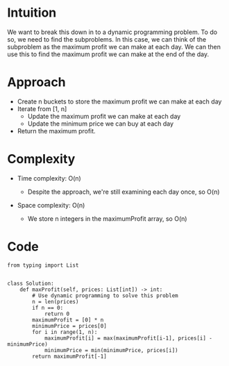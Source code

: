 # Intuition
We want to break this down in to a dynamic programming problem. To do so, we need to find the subproblems. In this case, we can think of the subproblem as the maximum profit we can make at each day. We can then use this to find the maximum profit we can make at the end of the day.

# Approach
- Create n buckets to store the maximum profit we can make at each day
- Iterate from [1, n]
  - Update the maximum profit we can make at each day
  - Update the minimum price we can buy at each day
- Return the maximum profit.

# Complexity
- Time complexity: O(n)
  - Despite the approach, we're still examining each day once, so O(n)

- Space complexity: O(n)
    - We store n integers in the maximumProfit array, so O(n)

# Code
```
from typing import List


class Solution:
    def maxProfit(self, prices: List[int]) -> int:
        # Use dynamic programming to solve this problem
        n = len(prices)
        if n == 0:
            return 0
        maximumProfit = [0] * n
        minimumPrice = prices[0]
        for i in range(1, n):
            maximumProfit[i] = max(maximumProfit[i-1], prices[i] - minimumPrice)
            minimumPrice = min(minimumPrice, prices[i])
        return maximumProfit[-1]
```